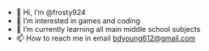 - 👋 Hi, I’m @frosty924
- 👀 I’m interested in games and coding
- 🌱 I’m currently learning all main middle school subjects
- 📫 How to reach me in email bdyoung612@gmail.com

<!---
frosty924/frosty924 is a ✨ special ✨ repository because its `README.md` (this file) appears on your GitHub profile.
You can click the Preview link to take a look at your changes.
--->
